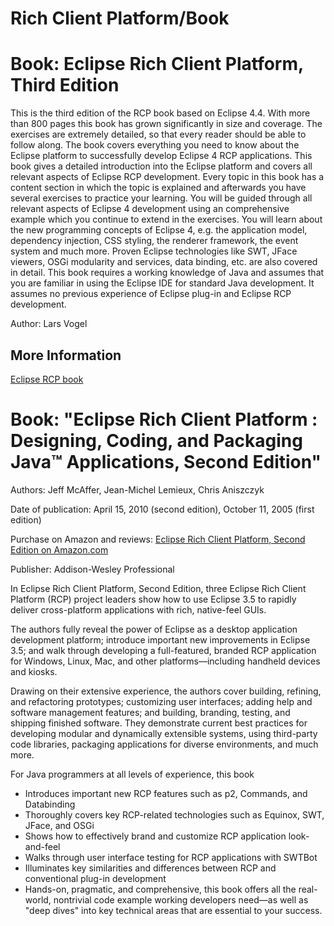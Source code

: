 Rich Client Platform/Book
=========================


Book: Eclipse Rich Client Platform, Third Edition
=================================================

This is the third edition of the RCP book based on Eclipse 4.4. 
With more than 800 pages this book has grown significantly in size and coverage. 
The exercises are extremely detailed, so that every reader should be able to follow along. 
The book covers everything you need to know about the Eclipse platform to successfully develop Eclipse 4 RCP applications. 
This book gives a detailed introduction into the Eclipse platform and covers all relevant aspects of Eclipse RCP development. 
Every topic in this book has a content section in which the topic is explained and afterwards you have several exercises to practice your learning. 
You will be guided through all relevant aspects of Eclipse 4 development using an comprehensive example which you continue to extend in the exercises. 
You will learn about the new programming concepts of Eclipse 4, e.g. the application model, dependency injection, CSS styling, the renderer framework, the event system and much more. 
Proven Eclipse technologies like SWT, JFace viewers, OSGi modularity and services, data binding, etc. are also covered in detail. 
This book requires a working knowledge of Java and assumes that you are familiar in using the Eclipse IDE for standard Java development. 
It assumes no previous experience of Eclipse plug-in and Eclipse RCP development.

Author: Lars Vogel

More Information
----------------

[Eclipse RCP book](https://www.vogella.com/books/eclipsercp.html)

Book: "Eclipse Rich Client Platform : Designing, Coding, and Packaging Java™ Applications, Second Edition"
==========================================================================================================

Authors: Jeff McAffer, Jean-Michel Lemieux, Chris Aniszczyk

Date of publication: April 15, 2010 (second edition), October 11, 2005 (first edition)

Purchase on Amazon and reviews: [Eclipse Rich Client Platform, Second Edition on Amazon.com](http://amzn.to/fK3Tky)

Publisher: Addison-Wesley Professional

In Eclipse Rich Client Platform, Second Edition, three Eclipse Rich Client Platform (RCP) project leaders show how to use Eclipse 3.5 to rapidly deliver cross-platform applications with rich, native-feel GUIs.

The authors fully reveal the power of Eclipse as a desktop application development platform; introduce important new improvements in Eclipse 3.5; and walk through developing a full-featured, branded RCP application for Windows, Linux, Mac, and other platforms—including handheld devices and kiosks.

Drawing on their extensive experience, the authors cover building, refining, and refactoring prototypes; customizing user interfaces; adding help and software management features; and building, branding, testing, and shipping finished software. They demonstrate current best practices for developing modular and dynamically extensible systems, using third-party code libraries, packaging applications for diverse environments, and much more.

For Java programmers at all levels of experience, this book

*   Introduces important new RCP features such as p2, Commands, and Databinding
*   Thoroughly covers key RCP-related technologies such as Equinox, SWT, JFace, and OSGi
*   Shows how to effectively brand and customize RCP application look-and-feel
*   Walks through user interface testing for RCP applications with SWTBot
*   Illuminates key similarities and differences between RCP and conventional plug-in development
*   Hands-on, pragmatic, and comprehensive, this book offers all the real-world, nontrivial code example working developers need—as well as "deep dives" into key technical areas that are essential to your success.

